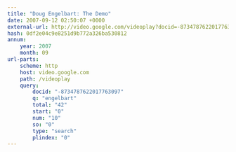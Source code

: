 ```yaml
---
title: "Doug Engelbart: The Demo"
date: 2007-09-12 02:50:07 +0000
external-url: http://video.google.com/videoplay?docid=-8734787622017763097&q=engelbart&total=42&start=0&num=10&so=0&type=search&plindex=0
hash: 0df2e04c9e8251d9b772a326ba530812
annum:
    year: 2007
    month: 09
url-parts:
    scheme: http
    host: video.google.com
    path: /videoplay
    query:
        docid: "-8734787622017763097"
        q: "engelbart"
        total: "42"
        start: "0"
        num: "10"
        so: "0"
        type: "search"
        plindex: "0"
---
```



